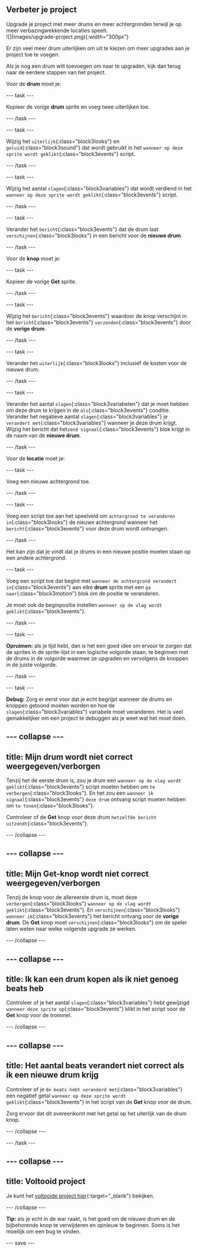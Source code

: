 ## Verbeter je project

<div style="display: flex; flex-wrap: wrap">
<div style="flex-basis: 200px; flex-grow: 1; margin-right: 15px;">
Upgrade je project met meer drums en meer achtergronden terwijl je op meer verbazingwekkende locaties speelt. 
</div>
<div>
![](images/upgrade-project.png){:width="300px"}
</div>
</div>

Er zijn veel meer drum uiterlijken om uit te kiezen om meer upgrades aan je project toe te voegen.

Als je nog een drum wilt toevoegen om naar te upgraden, kijk dan terug naar de eerdere stappen van het project.

Voor de **drum** moet je:

--- task ---

Kopieer de vorige **drum** sprite en voeg twee uiterlijken toe.

--- /task ---

--- task ---

Wijzig het `uiterlijk`{:class="block3looks"} en `geluid`{:class="block3sound"} dat wordt gebruikt in het `wanneer op deze sprite wordt geklikt`{:class="block3events"} script.

--- /task ---

--- task ---

Wijzig het aantal `slagen`{:class="block3variables"} dat wordt verdiend in het `wanneer op deze sprite wordt geklikt`{:class="block3events"} script.

--- /task ---

--- task ---

Verander het `bericht`{:class="block3events"} dat de drum laat `verschijnen`{:class="block3looks"} in een bericht voor de **nieuwe drum**.

--- /task ---

Voor de **knop** moet je:

--- task ---

Kopieer de vorige **Get** sprite.

--- /task ---

--- task ---

Wijzig het `bericht`{:class="block3events"} waardoor de knop verschijnt in het `bericht`{:class="block3events"} `verzonden`{:class="block3events"} door de **vorige drum**.

--- /task ---

--- task ---

Verander het `uiterlijk`{:class="block3looks"} inclusief de kosten voor de nieuwe drum.

--- /task ---

--- task ---

Verander het aantal `slagen`{:class="block3variabelen"} dat je moet hebben om deze drum te krijgen in de `als`{:class="block3events"} conditie. Verander het negatieve aantal `slagen`{:class="block3variables"} je `verandert met`{:class="block3variables"} wanneer je deze drum krijgt. Wijzig het bericht dat het`zend signaal`{:class="block3events"} blok krijgt in de naam van de **nieuwe drum**.

--- /task ---

Voor de **locatie** moet je:

--- task ---

Voeg een nieuwe achtergrond toe.

--- /task ---

--- task ---

Voeg een script toe aan het speelveld om `achtergrond te veranderen in`{:class="block3looks"} de nieuwe achtergrond wanneer het `bericht`{:class="block3events"} voor deze drum wordt ontvangen.

--- /task ---

Het kan zijn dat je vindt dat je drums in een nieuwe positie moeten staan op een andere achtergrond.

--- task ---

Voeg een script toe dat begint met `wanneer de achtergrond verandert in`{:class="block3events"} aan elke **drum** sprite met een `ga naar`{:class="block3motion"} blok om de positie te veranderen.

Je moet ook de beginpositie instellen `wanneer op de vlag wordt geklikt`{:class="block3events"}.

--- /task ---

--- task ---

**Opruimen:** als je tijd hebt, dan is het een goed idee om ervoor te zorgen dat de sprites in de sprite-lijst in een logische volgorde staan, te beginnen met de drums in de volgorde waarmee ze upgraden en vervolgens de knoppen in de juiste volgorde.

--- /task ---

--- task ---

**Debug:** Zorg er eerst voor dat je echt begrijpt wanneer de drums en knoppen getoond moeten worden en hoe de `slagen`{:class="block3variables"} variabele moet veranderen. Het is veel gemakkelijker om een project te debuggen als je weet wat het moet doen.

--- collapse ---
---
title: Mijn drum wordt niet correct weergegeven/verborgen
---

Tenzij het de eerste drum is, zou je drum een `wanneer op de vlag wordt geklikt`{:class="block3events"} script moeten hebben om `te verbergen`{:class="block3looks"}. En het zou een `wanneer ik signaal`{:class="block3events"} `deze drum` ontvang script moeten hebben om `te tonen`{:class="block3looks"}.

Controleer of de **Get** knop voor deze drum `hetzelfde bericht uitzendt`{:class="block3events"}.


--- /collapse ---

--- collapse ---
---
title: Mijn Get-knop wordt niet correct weergegeven/verborgen
---

Tenzij de knop voor de allereerste drum is, moet deze `verbergen`{:class="block3looks"} `wanneer op de vlag wordt geklikt`{:class="block3events"}. En `verschijnen`{:class="block3looks"} `wanneer ik`{:class="block3events"} het bericht ontvang voor de **vorige drum**. De **Get** knop moet `verschijnen`{:class="block3looks"} om de speler laten weten naar welke volgende upgrade ze werken.

--- /collapse ---

--- collapse ---
---
title: Ik kan een drum kopen als ik niet genoeg beats heb
---

Controleer of je het aantal `slagen`{:class="block3variables"} hebt gewijzigd `wanneer deze sprite op`{:class="block3events"} klikt in het script voor de **Get** knop voor de trommel.

--- /collapse ---

--- collapse ---
---
title: Het aantal beats verandert niet correct als ik een nieuwe drum krijg
---

Controleer of je `de beats hebt veranderd met`{:class="block3variables"} een negatief getal `wanneer op deze sprite wordt geklikt`{:class="block3events"} in het script van de **Get** knop voor de drum.

Zorg ervoor dat dit overeenkomt met het getal op het uiterlijk van de drum knop.

--- /collapse ---

--- /task ---

--- collapse ---
---
title: Voltooid project
---

Je kunt het [voltooide project hier](https://scratch.mit.edu/projects/707231411/){:target="_blank"} bekijken.

--- /collapse ---

**Tip:** als je echt in de war raakt, is het goed om de nieuwe drum en de bijbehorende knop te verwijderen en opnieuw te beginnen. Soms is het moeilijk om een bug te vinden.

--- save ---
